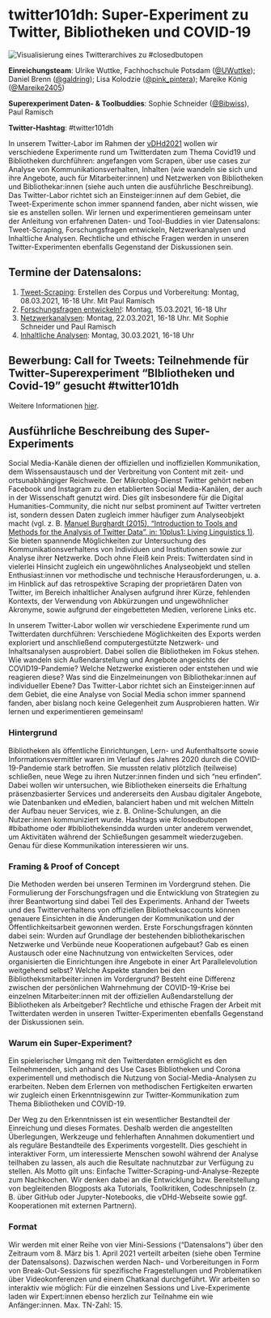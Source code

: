 # twitter101dh: Super-Experiment zu Twitter, Bibliotheken und COVID-19

![Visualisierung eines Twitterarchives zu #closedbutopen](http://vdhd2021.hypotheses.org/files/2021/01/408-tags-archive-bsb-Visualisierung-eines-Twitterarchivs-zu-closedbutopen-erstellt-mit-TAGS-Explorer-CC-O.jpg)

**Einreichungsteam**: Ulrike Wuttke, Fachhochschule Potsdam ([@UWuttke](https://twitter.com/UWuttke)); Daniel Brenn ([@galdring](https://twitter.com/galdring)); Lisa Kolodzie ([@pink_pintera](https://twitter.com/pink_pintera)); Mareike König ([@Mareike2405](https://twitter.com/Mareike2405))

**Superexperiment Daten- & Toolbuddies**: Sophie Schneider ([@Bibwiss](https://twitter.com/BibWiss)), Paul Ramisch 

**Twitter-Hashtag**: #twitter101dh

In unserem Twitter-Labor im Rahmen der [vDHd2021](https://vdhd2021.hypotheses.org/) wollen wir verschiedene Experimente rund um Twitterdaten zum Thema Covid19 und Bibliotheken durchführen: angefangen vom Scrapen, über use cases zur Analyse von Kommunikationsverhalten, Inhalten (wie wandeln sie sich und ihre Angebote, auch für Mitarbeiter:innen) und Netzwerken von Bibliotheken und Bibliothekar:innen (siehe auch unten die ausführliche Beschreibung). 
Das Twitter-Labor richtet sich an Einsteiger:innen auf dem Gebiet, die Tweet-Experimente schon immer spannend fanden, aber nicht wissen, wie sie es anstellen sollen. Wir lernen und experimentieren gemeinsam unter der Anleitung von erfahrenen Daten- und Tool-Buddies in vier Datensalons: Tweet-Scraping, Forschungsfragen entwickeln, Netzwerkanalysen und Inhaltliche Analysen. Rechtliche und ethische Fragen werden in unseren Twitter-Experimenten ebenfalls Gegenstand der Diskussionen sein.

## Termine der Datensalons:
1. [Tweet-Scraping](/datensalon1.md): Erstellen des Corpus und Vorbereitung: Montag, 08.03.2021, 16-18 Uhr. Mit Paul Ramisch
2. [Forschungsfragen entwickeln!](/datensalon2.md): Montag, 15.03.2021, 16-18 Uhr
3. [Netzwerkanalysen](/datensalon3.md): Montag, 22.03.2021, 16-18 Uhr. Mit Sophie Schneider und Paul Ramisch
4. [Inhaltliche Analysen](/datensalon4.md): Montag, 30.03.2021, 16-18 Uhr

## Bewerbung: Call for Tweets: Teilnehmende für Twitter-Superexperiment “BIbliotheken und Covid-19” gesucht #twitter101dh
Weitere Informationen [hier](/bewerbung.md).

## Ausführliche Beschreibung des Super-Experiments 

Social Media-Kanäle dienen der offiziellen und inoffiziellen Kommunikation, dem Wissensaustausch und der Verbreitung von Content mit zeit- und ortsunabhängiger Reichweite. Der Mikroblog-Dienst Twitter gehört neben Facebook und Instagram zu den etablierten Social Media-Kanälen, der auch in der Wissenschaft genutzt wird. Dies gilt insbesondere für die Digital Humanities-Community, die nicht nur selbst prominent auf Twitter vertreten ist, sondern dessen Daten zugleich immer häufiger zum Analyseobjekt macht (vgl. z. B. [Manuel Burghardt (2015), “Introduction to Tools and Methods for the Analysis of Twitter Data”, in: 10plus1: Living Linguistics 1)](http://10plus1journal.com/wp-content/uploads/2015/09/02_JOU_ART_Burghardt.pdf). Sie bieten spannende Möglichkeiten zur Untersuchung des Kommunikationsverhaltens von Individuen und Institutionen sowie zur Analyse ihrer Netzwerke. Doch ohne Fleiß kein Preis: Twitterdaten sind in vielerlei Hinsicht zugleich ein ungewöhnliches Analyseobjekt und stellen Enthusiast:innen vor methodische und technische Herausforderungen, u. a. im Hinblick auf das retrospektive Scraping der proprietären Daten von Twitter, im Bereich inhaltlicher Analysen aufgrund ihrer Kürze, fehlenden Kontexts, der Verwendung von Abkürzungen und ungewöhnlicher Akronyme, sowie aufgrund der eingebetteten Medien, verlorene Links etc.

In unserem Twitter-Labor wollen wir verschiedene Experimente rund um Twitterdaten durchführen: Verschiedene Möglichkeiten des Exports werden exploriert und anschließend computergestützte Netzwerk- und Inhaltsanalysen ausprobiert. Dabei sollen die Bibliotheken im Fokus stehen. Wie wandeln sich Außendarstellung und Angebote angesichts der COVID19-Pandemie? Welche Netzwerke existieren oder entstehen und wie reagieren diese? Was sind die Einzelmeinungen von Bibliothekar:innen auf individueller Ebene? Das Twitter-Labor richtet sich an Einsteiger:innen auf dem Gebiet, die eine Analyse von Social Media schon immer spannend fanden, aber bislang noch keine Gelegenheit zum Ausprobieren hatten. Wir lernen und experimentieren gemeinsam!

### Hintergrund
Bibliotheken als öffentliche Einrichtungen, Lern- und Aufenthaltsorte sowie Informationsvermittler waren im Verlauf des Jahres 2020 durch die COVID-19-Pandemie stark betroffen. Sie mussten relativ plötzlich (teilweise) schließen, neue Wege zu ihren Nutzer:innen finden und sich “neu erfinden”. Dabei wollen wir untersuchen, wie Bibliotheken einerseits die Erhaltung präsenzbasierter Services und andererseits den Ausbau digitaler Angebote, wie Datenbanken und eMedien, balanciert haben und mit welchen Mitteln der Aufbau neuer Services, wie z. B. Online-Schulungen, an die Nutzer:innen kommuniziert wurde. Hashtags wie #closedbutopen #bibathome oder #bibliothekensindda wurden unter anderem verwendet, um Aktivitäten während der Schließungen gesammelt wiederzugeben. Genau für diese Kommunikation interessieren wir uns.

### Framing & Proof of Concept
Die Methoden werden bei unseren Terminen im Vordergrund stehen. Die Formulierung der Forschungsfragen und die Entwicklung von Strategien zu ihrer Beantwortung sind dabei Teil des Experiments. Anhand der Tweets und des Twitterverhaltens von offiziellen Bibliotheksaccounts können genauere Einsichten in die Änderungen der Kommunikation und der Öffentlichkeitsarbeit gewonnen werden. Erste Forschungsfragen könnten dabei sein: Wurden auf Grundlage der bestehenden bibliothekarischen Netzwerke und Verbünde neue Kooperationen aufgebaut? Gab es einen Austausch oder eine Nachnutzung von entwickelten Services, oder organisierten die Einrichtungen ihre Angebote in einer Art Parallelevolution weitgehend selbst? Welche Aspekte standen bei den Bibliotheksmitarbeiter:innen im Vordergrund? Besteht eine Differenz zwischen der persönlichen Wahrnehmung der COVID-19-Krise bei einzelnen Mitarbeiter:innen mit der offiziellen Außendarstellung der Bibliotheken als Arbeitgeber? Rechtliche und ethische Fragen der Arbeit mit Twitterdaten werden in unseren Twitter-Experimenten ebenfalls Gegenstand der Diskussionen sein.

### Warum ein Super-Experiment?
Ein spielerischer Umgang mit den Twitterdaten ermöglicht es den Teilnehmenden, sich anhand des Use Cases Bibliotheken und Corona experimentell und methodisch die Nutzung von Social-Media-Analysen zu erarbeiten. Neben dem Erlernen von methodischen Fertigkeiten erwarten wir zugleich  einen Erkenntnisgewinn zur Twitter-Kommunikation zum Thema Bibliotheken und COVID-19. 

Der Weg zu den Erkenntnissen ist ein wesentlicher Bestandteil der Einreichung und dieses Formates. Deshalb werden die angestellten Überlegungen, Werkzeuge und fehlerhaften Annahmen dokumentiert und als reguläre Bestandteile des Experiments vorgestellt. Dies geschieht in interaktiver Form, um interessierte Menschen sowohl während der Analyse teilhaben zu lassen, als auch die Resultate nachnutzbar zur Verfügung zu stellen. Als Motto gilt uns: Einfache Twitter-Scraping-und-Analyse-Rezepte zum Nachkochen.
Wir denken dabei an die Entwicklung bzw. Bereitstellung von begleitenden Blogposts aka Tutorials, Toolkritiken, Codeschnipseln (z. B. über GitHub oder Jupyter-Notebooks, die vDHd-Webseite sowie ggf. Kooperationen mit externen Partnern). 

### Format 
Wir werden mit einer Reihe von vier Mini-Sessions (“Datensalons”) über den Zeitraum vom 8. März bis 1. April 2021 verteilt arbeiten (siehe oben Termine der Datensalsons). Dazwischen werden Nach- und Vorbereitungen in Form von Break-Out-Sessions für spezifische Fragestellungen und Problematiken über Videokonferenzen und einem Chatkanal durchgeführt. Wir arbeiten so interaktiv wie möglich: Für die einzelnen Sessions und Live-Experimente laden wir Expert:innen ebenso herzlich zur Teilnahme ein wie Anfänger:innen. Max. TN-Zahl: 15.
